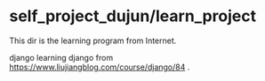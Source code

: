 # self_project_dujun/learn_project
This dir is the learning program from Internet.

django
learning django from https://www.liujiangblog.com/course/django/84 .
